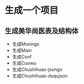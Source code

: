 # 生成一个项目

## 生成美华尚医表及结构体

* 生成Moxings
* 生成Main
* 生成Conf
* 生成Cuowu
* 生成Chushihuas-jsongo
* 生成Chushihuas-duqujson